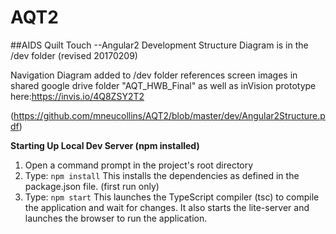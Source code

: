 # AQT2
##AIDS Quilt Touch --Angular2 Development
Structure Diagram is in the /dev folder (revised 20170209)

Navigation Diagram added to /dev folder references screen images in shared google drive folder "AQT_HWB_Final" as well as inVision prototype here:https://invis.io/4Q8ZSY2T2

(https://github.com/mneucollins/AQT2/blob/master/dev/Angular2Structure.pdf)

**Starting Up Local Dev Server (npm installed)**

1. Open a command prompt in the project's root directory
2. Type: `npm install` This installs the dependencies as defined in the package.json file. (first run only)
3. Type: `npm start` This launches the TypeScript compiler (tsc) to compile the application and wait for changes. It also starts the lite-server and launches the browser to run the application.
